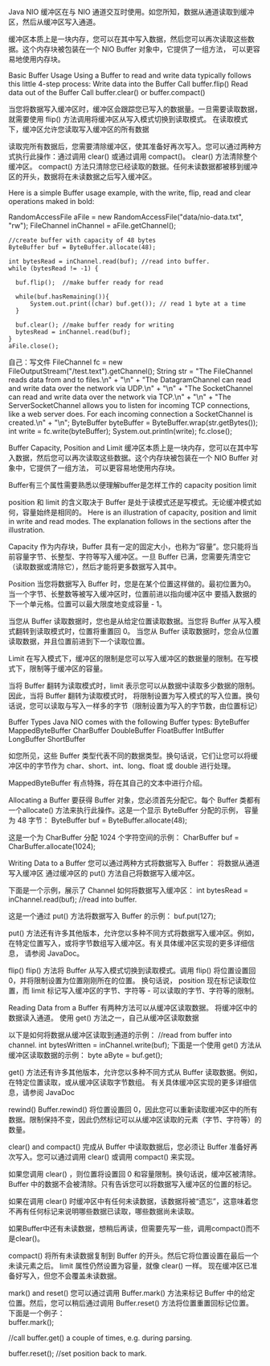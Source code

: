 Java NIO 缓冲区在与 NIO 通道交互时使用。如您所知，数据从通道读取到缓冲区，然后从缓冲区写入通道。

缓冲区本质上是一块内存，您可以在其中写入数据，然后您可以再次读取这些数据。这个内存块被包装在一个 NIO Buffer 对象中，它提供了一组方法，
可以更容易地使用内存块。

Basic Buffer Usage
Using a Buffer to read and write data typically follows this little 4-step process:
Write data into the Buffer
Call buffer.flip()
Read data out of the Buffer
Call buffer.clear() or buffer.compact()


当您将数据写入缓冲区时，缓冲区会跟踪您已写入的数据量。一旦需要读取数据，就需要使用 flip() 方法调用将缓冲区从写入模式切换到读取模式。
在读取模式下，缓冲区允许您读取写入缓冲区的所有数据

读取完所有数据后，您需要清除缓冲区，使其准备好再次写入。您可以通过两种方式执行此操作：通过调用 clear() 或通过调用 compact()。
 clear() 方法清除整个缓冲区。 compact() 方法只清除您已经读取的数据。任何未读数据都被移到缓冲区的开头，数据将在未读数据之后写入缓冲区。
 
Here is a simple Buffer usage example, with the write, flip, read and clear operations maked in bold:

RandomAccessFile aFile = new RandomAccessFile("data/nio-data.txt", "rw");
FileChannel inChannel = aFile.getChannel();
```
//create buffer with capacity of 48 bytes
ByteBuffer buf = ByteBuffer.allocate(48);

int bytesRead = inChannel.read(buf); //read into buffer.
while (bytesRead != -1) {

  buf.flip();  //make buffer ready for read

  while(buf.hasRemaining()){
      System.out.print((char) buf.get()); // read 1 byte at a time
  }

  buf.clear(); //make buffer ready for writing
  bytesRead = inChannel.read(buf);
}
aFile.close(); 
```

自己：写文件
    FileChannel fc = new FileOutputStream("/test.text").getChannel();
        String str = "The FileChannel reads data from and to files.\n" +
                "\n" +
                "The DatagramChannel can read and write data over the network via UDP.\n" +
                "\n" +
                "The SocketChannel can read and write data over the network via TCP.\n" +
                "\n" +
                "The ServerSocketChannel allows you to listen for incoming TCP connections, like a web server does. For each incoming connection a SocketChannel is created.\n" +
                "\n";
        ByteBuffer byteBuffer = ByteBuffer.wrap(str.getBytes());
        int write = fc.write(byteBuffer);
        System.out.println(write);
        fc.close();


Buffer Capacity, Position and Limit
缓冲区本质上是一块内存，您可以在其中写入数据，然后您可以再次读取这些数据。这个内存块被包装在一个 NIO Buffer 对象中，它提供了一组方法，
可以更容易地使用内存块。

Buffer有三个属性需要熟悉以便理解buffer是怎样工作的
capacity
position
limit


position 和 limit 的含义取决于 Buffer 是处于读模式还是写模式。无论缓冲模式如何，容量始终是相同的。
Here is an illustration of capacity, position and limit in write and read modes. The explanation follows 
in the sections after the illustration.

Capacity
作为内存块，Buffer 具有一定的固定大小，也称为“容量”。您只能将当前容量字节、长整型、字符等写入缓冲区。一旦 Buffer 已满，您需要先清空它
（读取数据或清除它），然后才能将更多数据写入其中。

Position
当您将数据写入 Buffer 时，您是在某个位置这样做的。最初位置为0。当一个字节、长整数等被写入缓冲区时，位置前进以指向缓冲区中
要插入数据的下一个单元格。位置可以最大限度地变成容量 - 1。

当您从 Buffer 读取数据时，您也是从给定位置读取数据。当您将 Buffer 从写入模式翻转到读取模式时，位置将重置回 0。
当您从 Buffer 读取数据时，您会从位置读取数据，并且位置前进到下一个读取位置。


Limit
在写入模式下，缓冲区的限制是您可以写入缓冲区的数据量的限制。在写模式下，限制等于缓冲区的容量。

当将 Buffer 翻转为读取模式时，limit 表示您可以从数据中读取多少数据的限制。因此，当将 Buffer 翻转为读取模式时，
将限制设置为写入模式的写入位置。换句话说，您可以读取与写入一样多的字节（限制设置为写入的字节数，由位置标记）


Buffer Types
Java NIO comes with the following Buffer types:
ByteBuffer
MappedByteBuffer
CharBuffer
DoubleBuffer
FloatBuffer
IntBuffer
LongBuffer
ShortBuffer

如您所见，这些 Buffer 类型代表不同的数据类型。换句话说，它们让您可以将缓冲区中的字节作为 char、short、int、long、float 或 double 进行处理。


MappedByteBuffer 有点特殊，将在其自己的文本中进行介绍。


Allocating a Buffer
要获得 Buffer 对象，您必须首先分配它。每个 Buffer 类都有一个allocate() 方法来执行此操作。这是一个显示 ByteBuffer 分配的示例，
容量为 48 字节：
ByteBuffer buf = ByteBuffer.allocate(48);

这是一个为 CharBuffer 分配 1024 个字符空间的示例：
CharBuffer buf = CharBuffer.allocate(1024);


Writing Data to a Buffer
您可以通过两种方式将数据写入 Buffer：
将数据从通道写入缓冲区
通过缓冲区的 put() 方法自己将数据写入缓冲区。

下面是一个示例，展示了 Channel 如何将数据写入缓冲区：
int bytesRead = inChannel.read(buf); //read into buffer.

这是一个通过 put() 方法将数据写入 Buffer 的示例：
buf.put(127);    

put() 方法还有许多其他版本，允许您以多种不同方式将数据写入缓冲区。例如，在特定位置写入，或将字节数组写入缓冲区。有关具体缓冲区实现的更多详细信息，
请参阅 JavaDoc。


flip()
flip() 方法将 Buffer 从写入模式切换到读取模式。调用 flip() 将位置设置回 0，并将限制设置为位置刚刚所在的位置。
换句话说， position 现在标记读取位置，而 limit 标记写入缓冲区的字节、字符等 - 可以读取的字节、字符等的限制。


Reading Data from a Buffer
有两种方法可以从缓冲区读取数据。
将缓冲区中的数据读入通道。
使用 get() 方法之一，自己从缓冲区读取数据

以下是如何将数据从缓冲区读取到通道的示例：
//read from buffer into channel.
int bytesWritten = inChannel.write(buf);
下面是一个使用 get() 方法从缓冲区读取数据的示例：
byte aByte = buf.get();    

get() 方法还有许多其他版本，允许您以多种不同方式从 Buffer 读取数据。例如，在特定位置读取，或从缓冲区读取字节数组。
有关具体缓冲区实现的更多详细信息，请参阅 JavaDoc


rewind()
Buffer.rewind() 将位置设置回 0，因此您可以重新读取缓冲区中的所有数据。限制保持不变，因此仍然标记可以从缓冲区读取的元素（字节、字符等）的数量。


clear() and compact()
完成从 Buffer 中读取数据后，您必须让 Buffer 准备好再次写入。您可以通过调用 clear() 或调用 compact() 来实现。

如果您调用 clear() ，则位置将设置回 0 和容量限制。换句话说，缓冲区被清除。 Buffer 中的数据不会被清除。只有告诉您可以将数据写入缓冲区的位置的标记。

如果在调用 clear() 时缓冲区中有任何未读数据，该数据将被“遗忘”，这意味着您不再有任何标记来说明哪些数据已读取，哪些数据尚未读取。

如果Buffer中还有未读数据，想稍后再读，但需要先写一些，调用compact()而不是clear()。

compact() 将所有未读数据复制到 Buffer 的开头。然后它将位置设置在最后一个未读元素之后。 limit 属性仍然设置为容量，就像 clear() 一样。
  现在缓冲区已准备好写入，但您不会覆盖未读数据。
  
  
mark() and reset()
您可以通过调用 Buffer.mark() 方法来标记 Buffer 中的给定位置。然后，您可以稍后通过调用 Buffer.reset() 方法将位置重置回标记位置。
下面是一个例子：  
buffer.mark();

//call buffer.get() a couple of times, e.g. during parsing.

buffer.reset();  //set position back to mark.  
